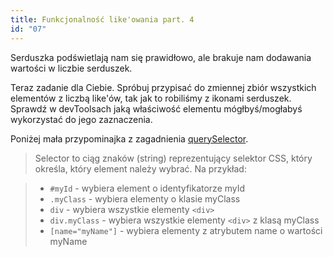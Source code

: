 ```yaml
---
title: Funkcjonalność like'owania part. 4
id: "07"
---
```


Serduszka podświetlają nam się prawidłowo, ale brakuje nam dodawania wartości w liczbie serduszek.

Teraz zadanie dla Ciebie.
Spróbuj przypisać do zmiennej zbiór wszystkich elementów z liczbą like'ów, tak jak to robiliśmy z ikonami serduszek.
Sprawdź w devToolsach jaką właściwość elementu mógłbyś/mogłabyś wykorzystać do jego zaznaczenia.

Poniżej mała przypominajka z zagadnienia <a href="/glossary/querySelector/" target="_blank">querySelector</a>.

> Selector to ciąg znaków (string) reprezentujący selektor CSS, który określa, który element należy wybrać. Na przykład:

> - `#myId` - wybiera element o identyfikatorze myId
> - `.myClass` - wybiera elementy o klasie myClass
> - `div` - wybiera wszystkie elementy `<div>`
> - `div.myClass` - wybiera wszystkie elementy `<div>` z klasą myClass
> - `[name="myName"]` - wybiera elementy z atrybutem name o wartości myName
